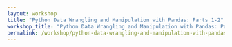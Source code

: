 ```yaml
---
layout: workshop
title: "Python Data Wrangling and Manipulation with Pandas: Parts 1-2"
workshop_title: "Python Data Wrangling and Manipulation with Pandas: Parts 1-2"
permalink: /workshop/python-data-wrangling-and-manipulation-with-pandas-parts-1-2/
---
```

